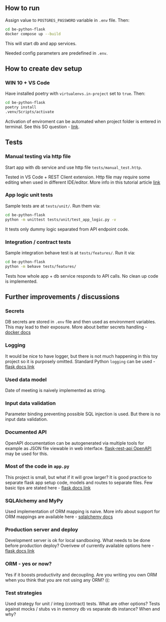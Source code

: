 ## How to run

Assign value to `POSTGRES_PASSWORD` variable in `.env` file. Then:

```bash
cd be-python-flask
docker compose up --build
```

This will start db and app services.

Needed config parameters are predefined in `.env`.

## How to create dev setup

### WIN 10 + VS Code

Have installed poetry with `virtualenvs.in-project` set to `true`. Then:

```bash
cd be-python-flask
poetry install
.venv/Scripts/activate
```

Activation of enviroment can be automated when project folder is entered in terminal. See this SO question - [link](https://stackoverflow.com/questions/45216663/how-to-automatically-activate-virtualenvs-when-cding-into-a-directory).

## Tests

### Manual testing via http file

Start app with db service and use http file `tests/manual_test.http`.

Tested in VS Code + REST Client extension. Http file may require some editing when used in different IDE/editor. More info in this tutorial article [link](https://kenslearningcurve.com/tutorials/test-an-api-with-http-files-in-vscode/)

### App logic unit tests

Sample tests are at `tests/unit/`. Run them via:

```bash
cd be-python-flask
python -m unittest tests/unit/test_app_logic.py -v
```

It tests only dummy logic separated from API endpoint code.

### Integration / contract tests

Sample integration behave test is at `tests/features/`. Run it via:

```bash
cd be-python-flask
python -m behave tests/features/
```

Tests how whole app + db service responds to API calls. No clean up code is implemented.

## Further improvements / discussions

### Secrets

DB secrets are stored in `.env` file and then used as environment variables. This may lead to their exposure. More about better secrets handling - [docker docs](https://docs.docker.com/compose/use-secrets/)

### Logging

It would be nice to have logger, but there is not much happening in this toy project so it is purposely omitted. Standard Python `logging` can be used - [flask docs link](https://flask.palletsprojects.com/en/3.0.x/logging/)

### Used data model

Date of meeting is naively implemented as string.

### Input data validation

Parameter binding preventing possible SQL injection is used. But there is no input data validation.

### Documented API

OpenAPI documentation can be autogenerated via multiple tools for example as JSON file viewable in web interface. [flask-rest-api OpenAPI](https://flask-rest-api.readthedocs.io/en/stable/openapi.html) may be used for this.

### Most of the code in `app.py`

This project is small, but what if it will grow larger? It is good practice to separate flask app setup code, models and routes to separate files. Few basic tips are stated here - [flask docs link](https://flask.palletsprojects.com/en/3.0.x/patterns/packages/)

### SQLAlchemy and MyPy

Used implementation of ORM mapping is naive. More info about support for ORM mappings are available here - [sqlalchemy docs](https://docs.sqlalchemy.org/en/20/orm/extensions/mypy.html#mypy-pep-484-support-for-orm-mappings)

### Production server and deploy

Development server is ok for local sandboxing. What needs to be done before production deploy? Overivew of currently available options here - [flask docs link](https://flask.palletsprojects.com/en/3.0.x/deploying/)

### ORM - yes or now?

Yes if it boosts productivity and decoupling. Are you writing you own ORM when you think that you are not using any ORM? ((:

### Test strategies

Used strategy for unit / integ (contract) tests. What are other options? Tests against mocks / stubs vs in memory db vs separate db instance? When and why?
